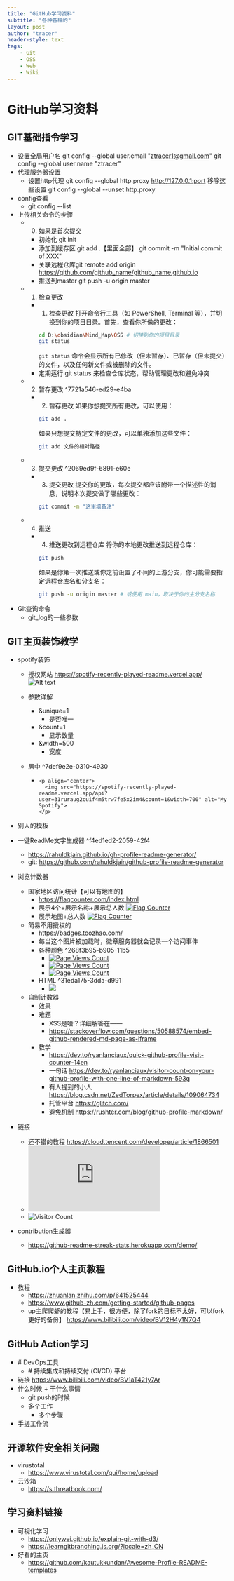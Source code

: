 ```yaml
---
title: "GitHub学习资料"
subtitle: "各种各样的"
layout: post
author: "tracer"
header-style: text
tags:
    - Git
    - OSS
    - Web
    - Wiki
---
```


# GitHub学习资料

## GIT基础指令学习
- 设置全局用户名
   git config --global user.email "ztracer1@gmail.com"
   git config --global user.name "ztracer"
- 代理服务器设置
    - 设置http代理 git config --global http.proxy http://127.0.0.1:port
       移除这些设置 git config --global --unset http.proxy
- config查看
    - git config --list
- 上传相关命令的步骤
    - 0. 如果是首次提交
        - 初始化
           git init
        - 添加到缓存区
           git add .【里面全部】
           git commit -m "Initial commit of XXX"
        - 关联远程仓库git remote add origin https://github.com/github_name/github_name.github.io
        - 推送到master
           git push -u origin master
    - 1. 检查更改 
        - 1. 检查更改
           打开命令行工具（如 PowerShell, Terminal 等），并切换到你的项目目录。首先，查看你所做的更改：
           ```bash
           cd D:\obsidian\Mind_Map\OSS # 切换到你的项目目录
           git status
           ```
           `git status` 命令会显示所有已修改（但未暂存）、已暂存（但未提交）的文件，以及任何新文件或被删除的文件。
        - 定期运行 git status 来检查仓库状态，帮助管理更改和避免冲突
    - 2. 暂存更改 ^7721a546-ed29-e4ba
        - 2. 暂存更改
           如果你想提交所有更改，可以使用：
           ```bash
           git add .
           ```
           如果只想提交特定文件的更改，可以单独添加这些文件：
           ```bash
           git add 文件的相对路径
           ```
    - 3. 提交更改 ^2069ed9f-6891-e60e
        - 3. 提交更改
           提交你的更改，每次提交都应该附带一个描述性的消息，说明本次提交做了哪些更改：
           ```bash
           git commit -m "这里填备注"
           ```
    - 4. 推送
        - 4. 推送更改到远程仓库
           将你的本地更改推送到远程仓库：
           ```bash
           git push
           ```
           如果是你第一次推送或你之前设置了不同的上游分支，你可能需要指定远程仓库名和分支名：
           ```bash
           git push -u origin master # 或使用 main，取决于你的主分支名称
           ```
- Git查询命令
    - git_log的一些参数

## GIT主页装饰教学
- spotify装饰
    - 授权网站
       https://spotify-recently-played-readme.vercel.app/
        ![Alt text](https://spotify-recently-played-readme.vercel.app/api?user=31ruraug2cuif4m5trw7fe5x2im4&count=1&width=500)
    - 参数详解
        - &unique=1
            - 是否唯一
        - &count=1
            - 显示数量
        - &width=500
            - 宽度
    - 居中 ^7def9e2e-0310-4930

        -
          ```
          <p align="center">
            <img src="https://spotify-recently-played-readme.vercel.app/api?user=31ruraug2cuif4m5trw7fe5x2im4&count=1&width=700" alt="My Spotify">
          </p>
          ```

- 别人的模板

- 一键ReadMe文字生成器 ^f4ed1ed2-2059-42f4
    - https://rahuldkjain.github.io/gh-profile-readme-generator/
    - git:
       https://github.com/rahuldkjain/github-profile-readme-generator
- 浏览计数器
    - 国家地区访问统计【可以有地图的】 
        - https://flagcounter.com/index.html
        - 展示4个+展示名称+展示总人数
           <a href="http://s01.flagcounter.com/more/Rd"><img src="https://s01.flagcounter.com/count2/Rd/bg_FFFFFF/txt_000000/border_CCCCCC/columns_2/maxflags_6/viewers_0/labels_1/pageviews_1/flags_0/percent_0/" alt="Flag Counter" border="0"></a>
        - 展示地图+总人数
           <a href="https://info.flagcounter.com/cZwD"><img src="https://s01.flagcounter.com/map/cZwD/size_l/txt_000000/border_CCCCCC/pageviews_1/viewers_0/flags_0/" alt="Flag Counter" border="0"></a>
    - 简易不用授权的
        - https://badges.toozhao.com/
        - 每当这个图片被加载时，徽章服务器就会记录一个访问事件
        - 各种颜色 ^268f3b95-b905-11b5
            - [![Page Views Count](https://badges.toozhao.com/badges/01HVGJA34B7K22N870GPCZ9JRS/green.svg)](https://badges.toozhao.com/stats/01HVGJA34B7K22N870GPCZ9JRS "Get your own page views count badge on badges.toozhao.com")
            - [![Page Views Count](https://badges.toozhao.com/badges/01HVGHT7MRTM1XT68SBHSPAHB0/blue.svg)](https://badges.toozhao.com/stats/01HVGHT7MRTM1XT68SBHSPAHB0 "Get your own page views count badge on badges.toozhao.com")
            - [![Page Views Count](https://badges.toozhao.com/badges/01HVGHT7MRTM1XT68SBHSPAHB0/orange.svg)](https://badges.toozhao.com/stats/01HVGHT7MRTM1XT68SBHSPAHB0 "Get your own page views count badge on badges.toozhao.com")
        - HTML ^31eda175-3dda-d991
            - <img src="https://badges.toozhao.com/badges/01HVGHT7MRTM1XT68SBHSPAHB0/orange.svg" />
    - 自制计数器
        - 效果
        - 难题
            - XSS是啥？详细解答在——
            - https://stackoverflow.com/questions/50588574/embed-github-rendered-md-page-as-iframe
        - 教学
            - https://dev.to/ryanlanciaux/quick-github-profile-visit-counter-14en
            - 一句话
               https://dev.to/ryanlanciaux/visitor-count-on-your-github-profile-with-one-line-of-markdown-593g
            - 有人提到的小人
               https://blog.csdn.net/ZedTorpex/article/details/109064734
            - 托管平台
               https://glitch.com/
            - 避免机制
               https://rushter.com/blog/github-profile-markdown/
- 链接 
    - 还不错的教程
       https://cloud.tencent.com/developer/article/1866501
    - <iframe src="https://pleasant-plastic-curiosity.glitch.me/counter" frameborder="0" allowfullscreen></iframe>
    - ![Visitor Count](https://profile-counter.glitch.me/ztracer/count.svg)

- contribution生成器
    - https://github-readme-streak-stats.herokuapp.com/demo/

## GitHub.io个人主页教程
- 教程
    - https://zhuanlan.zhihu.com/p/641525444
    - https://www.github-zh.com/getting-started/github-pages
    - up主爬爬虾的教程【易上手，很方便，除了fork的目标不太好，可以fork更好的备份】
       https://www.bilibili.com/video/BV12H4y1N7Q4

## GitHub Action学习
- \# DevOps工具
    - \# 持续集成和持续交付 (CI/CD) 平台
- 链接
   https://www.bilibili.com/video/BV1aT421y7Ar
- 什么时候 + 干什么事情
    - git push的时候
    - 多个工作
        - 多个步骤
- 手搓工作流

## 开源软件安全相关问题
- virustotal
    - https://www.virustotal.com/gui/home/upload
- 云沙箱
    - https://s.threatbook.com/

## 学习资料链接 
- 可视化学习
    - https://onlywei.github.io/explain-git-with-d3/
    - https://learngitbranching.js.org/?locale=zh_CN
- 好看的主页
    - https://github.com/kautukkundan/Awesome-Profile-README-templates